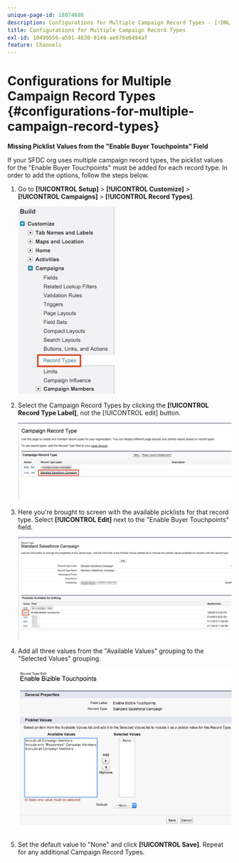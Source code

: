 ```yaml
---
unique-page-id: 18874686
description: Configurations for Multiple Campaign Record Types - [!DNL Marketo Measure] - Product Documentation
title: Configurations for Multiple Campaign Record Types
exl-id: 10499556-a591-4630-9149-ae676e6494af
feature: Channels
---
```

# Configurations for Multiple Campaign Record Types {#configurations-for-multiple-campaign-record-types}

**Missing Picklist Values from the "Enable Buyer Touchpoints" Field**

If your SFDC org uses multiple campaign record types, the picklist values for the "Enable Buyer Touchpoints" must be added for each record type. In order to add the options, follow the steps below.

1. Go to **[!UICONTROL Setup]** > **[!UICONTROL Customize]** > **[!UICONTROL Campaigns]** > **[!UICONTROL Record Types]**.

   ![](assets/1.jpg)

1. Select the Campaign Record Types by clicking the **[!UICONTROL Record Type Label]**, not the [!UICONTROL edit] button.

   ![](assets/2.jpg)

1. Here you're brought to screen with the available picklists for that record type. Select **[!UICONTROL Edit]** next to the "Enable Buyer Touchpoints" field.

   ![](assets/3.jpg)

1. Add all three values from the "Available Values" grouping to the "Selected Values" grouping.

   ![](assets/4.jpg)

1. Set the default value to "None" and click **[!UICONTROL Save]**. Repeat for any additional Campaign Record Types.
